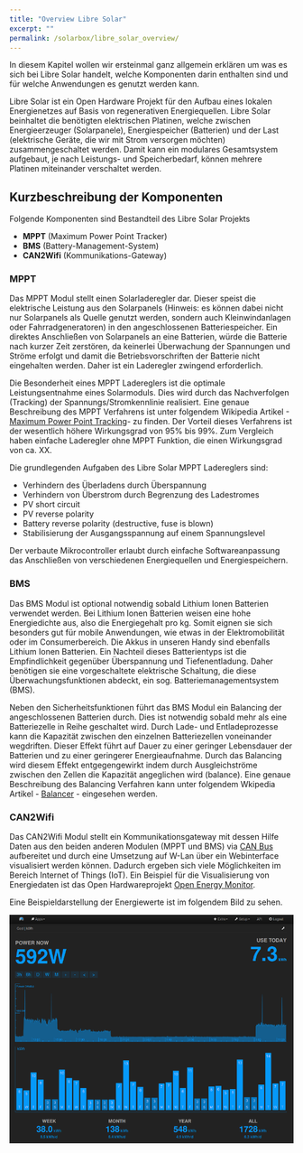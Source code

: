 ```yaml
---
title: "Overview Libre Solar"
excerpt: ""
permalink: /solarbox/libre_solar_overview/
---
```


In diesem Kapitel wollen wir ersteinmal ganz allgemein erklären um was es sich bei Libre Solar handelt, welche Komponenten darin enthalten sind und für welche Anwendungen es genutzt werden kann.

Libre Solar ist ein Open Hardware Projekt für den Aufbau eines lokalen Energienetzes auf Basis von regenerativen Energiequellen. Libre Solar beinhaltet die benötigten elektrischen Platinen, welche zwischen Energieerzeuger (Solarpanele), Energiespeicher (Batterien) und der Last (elektrische Geräte, die wir mit Strom versorgen möchten) zusammengeschaltet werden. Damit kann ein modulares Gesamtsystem aufgebaut, je nach Leistungs- und Speicherbedarf, können mehrere Platinen miteinander verschaltet werden.


## Kurzbeschreibung der Komponenten
Folgende Komponenten sind Bestandteil des Libre Solar Projekts
- **MPPT** (Maximum Power Point Tracker)
- **BMS** (Battery-Management-System)
- **CAN2Wifi** (Kommunikations-Gateway)

### MPPT
Das MPPT Modul stellt einen Solarladeregler dar. Dieser speist die elektrische Leistung aus den Solarpanels (Hinweis: es können dabei nicht nur Solarpanels als Quelle genutzt werden, sondern auch Kleinwindanlagen oder Fahrradgeneratoren) in den angeschlossenen Batteriespeicher. Ein direktes Anschließen von Solarpanels an eine Batterien, würde die Batterie nach kurzer Zeit zerstören, da keinerlei Überwachung der Spannungen und Ströme erfolgt und damit die Betriebsvorschriften der Batterie nicht eingehalten werden. Daher ist ein Laderegler zwingend erforderlich.

Die Besonderheit eines MPPT Ladereglers ist die optimale Leistungsentnahme eines Solarmoduls. Dies wird durch das Nachverfolgen (Tracking) der Spannungs/Stromkennlinie realisiert.
Eine genaue Beschreibung des MPPT Verfahrens ist unter folgendem Wikipedia Artikel -[Maximum Power Point Tracking](https://de.wikipedia.org/wiki/Maximum_Power_Point_Tracking)- zu finden.
Der Vorteil dieses Verfahrens ist der wesentlich höhere Wirkungsgrad von 95% bis 99%. Zum Vergleich haben einfache Laderegler ohne MPPT Funktion, die einen Wirkungsgrad von ca. XX.


Die grundlegenden Aufgaben des Libre Solar MPPT Ladereglers sind:
- Verhindern des Überladens durch Überspannung
- Verhindern von Überstrom durch Begrenzung des Ladestromes
- PV short circuit
- PV reverse polarity
- Battery reverse polarity (destructive, fuse is blown)
- Stabilisierung der Ausgangsspannung auf einem Spannungslevel

Der verbaute Mikrocontroller erlaubt durch einfache Softwareanpassung das Anschließen von verschiedenen Energiequellen und Energiespeichern.

### BMS
Das BMS Modul ist optional notwendig sobald Lithium Ionen Batterien verwendet werden.
Bei Lithium Ionen Batterien weisen eine hohe Energiedichte aus, also die Energiegehalt pro kg. Somit eignen sie sich besonders gut für mobile Anwendungen, wie etwas in der Elektromobilität oder im Consumerbereich. Die Akkus in unseren Handy sind ebenfalls Lithium Ionen Batterien.
Ein Nachteil dieses Batterientyps ist die Empfindlichkeit gegenüber Überspannung und Tiefenentladung. Daher benötigen sie eine vorgeschaltete elektrische Schaltung, die diese Überwachungsfunktionen abdeckt, ein sog. Batteriemanagementsystem (BMS).

Neben den Sicherheitsfunktionen führt das BMS Modul ein Balancing der angeschlossenen Batterien durch. Dies ist notwendig sobald mehr als eine Batteriezelle in Reihe geschaltet wird. Durch Lade- und Entladeprozesse kann die Kapazität zwischen den einzelnen Batteriezellen voneinander wegdriften. Dieser Effekt führt auf Dauer zu einer geringer Lebensdauer der Batterien und zu einer geringerer Energieaufnahme. Durch das Balancing wird diesem Effekt entgegengewirkt indem durch Ausgleichströme zwischen den Zellen die Kapazität angeglichen wird (balance).
Eine genaue Beschreibung des Balancing Verfahren kann unter folgendem Wkipedia Artikel - [Balancer](https://de.wikipedia.org/wiki/Balancer) - eingesehen werden.

### CAN2Wifi
Das CAN2Wifi Modul stellt ein Kommunikationsgateway mit dessen Hilfe Daten aus den beiden anderen Modulen (MPPT und BMS) via [CAN Bus](https://en.wikipedia.org/wiki/CAN_bus) aufbereitet und durch eine Umsetzung auf W-Lan über ein Webinterface visualisiert werden können.
Dadurch ergeben sich viele Möglichkeiten im Bereich Internet of Things (IoT). Ein Beispiel für die Visualisierung von Energiedaten ist das Open Hardwareprojekt [Open Energy Monitor](https://openenergymonitor.org/).

Eine Beispieldarstellung der Energiewerte ist im folgendem Bild zu sehen.

![OEM](/media_files/introduction_openenergymonitor.png)
